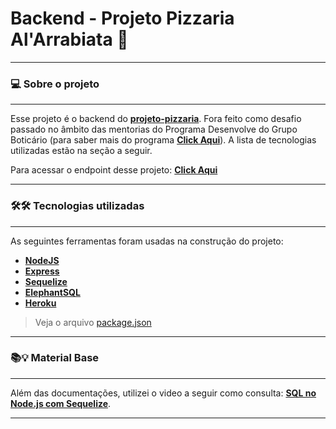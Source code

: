 # Backend - Projeto Pizzaria Al'Arrabiata 🍕

---

### 💻 Sobre o projeto

---

Esse projeto é o backend do **[projeto-pizzaria](https://github.com/fagnerzulin/projeto-pizzaria)**. Fora feito como desafio passado no âmbito das mentorias do Programa Desenvolve do Grupo Boticário (para saber mais do programa **[Click Aqui](https://desenvolve.grupoboticario.com.br/)**). A lista de tecnologias utilizadas estão na seção a seguir.

Para acessar o endpoint desse projeto: **[Click Aqui](https://backend-pizzaria.herokuapp.com/pizzas)**

---

### 🛠🛠 Tecnologias utilizadas

---

As seguintes ferramentas foram usadas na construção do projeto:

- **[NodeJS](https://nodejs.org/en/)**
- **[Express](https://expressjs.com/pt-br/)**
- **[Sequelize](https://sequelize.org/)**
- **[ElephantSQL](https://www.elephantsql.com/)**
- **[Heroku](https://www.heroku.com/)**

> Veja o arquivo [package.json](https://github.com/fagnerzulin/backend-pizzaria/blob/main/package.json)

---

### 📚💡 Material Base

---

Além das documentações, utilizei o video a seguir como consulta: **[SQL no Node.js com Sequelize](https://youtu.be/Fbu7z5dXcRs)**.

---
